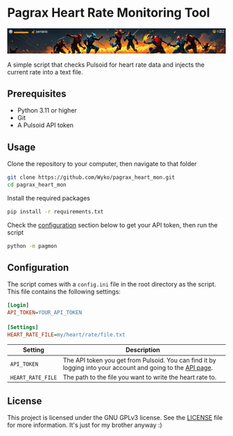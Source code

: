 # Pagrax Heart Rate Monitoring Tool
![Banner Image](images/banner2.png)

A simple script that checks Pulsoid for heart rate data and injects the current rate into a text file. 

## Prerequisites
- Python 3.11 or higher
- Git
- A Pulsoid API token

## Usage
Clone the repository to your computer, then navigate to that folder
```bash
git clone https://github.com/Wyko/pagrax_heart_mon.git
cd pagrax_heart_mon
```
Install the required packages
```bash
pip install -r requirements.txt
```
Check the [configuration](#configuration) section below to get your API token, then run the script
```bash
python -m pagmon
```

## Configuration
The script comes with a `config.ini` file in the root directory as the script. This file contains the following settings:
```ini
[Login]
API_TOKEN=YOUR_API_TOKEN

[Settings]
HEART_RATE_FILE=my/heart/rate/file.txt
```
| Setting | Description |
| --- | --- |
| `API_TOKEN` | The API token you get from Pulsoid. You can find it by logging into your account and going to the [API page](https://docs.pulsoid.net/access-token-management/manual-token-issuing). |
| `HEART_RATE_FILE` | The path to the file you want to write the heart rate to. |

## License
This project is licensed under the GNU GPLv3 license. See the [LICENSE](LICENSE) file for more information. It's just for my brother anyway :)